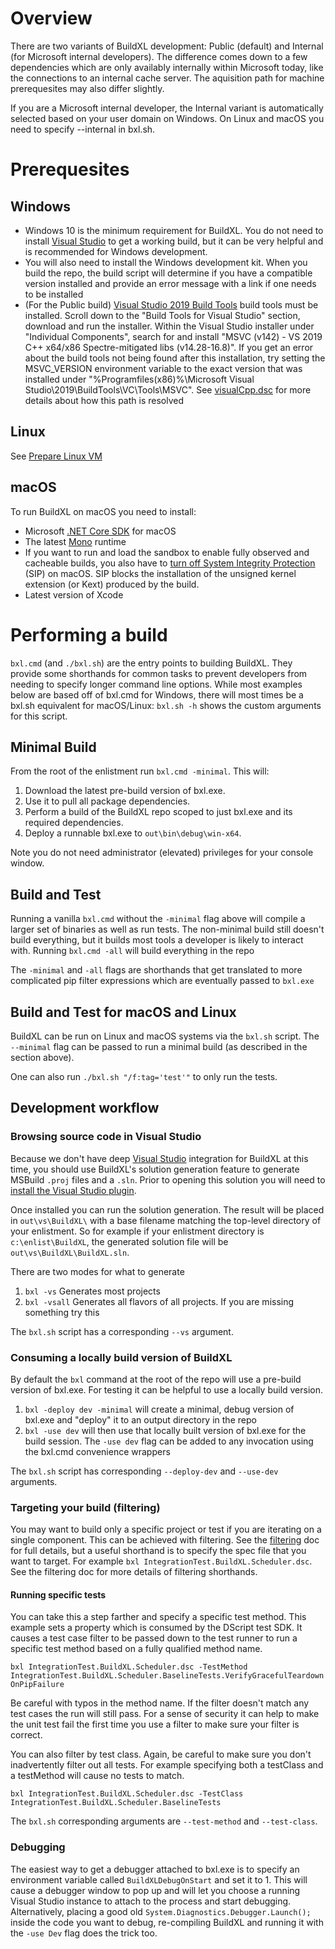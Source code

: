# Overview
There are two variants of BuildXL development: Public (default) and Internal (for Microsoft internal developers). The difference comes down to a few dependencies which are only availably internally within Microsoft today, like the connections to an internal cache server. The aquisition path for machine prerequesites may also differ slightly. 

If you are a Microsoft internal developer, the Internal variant is automatically selected based on your user domain on Windows. On Linux and macOS you need to specify --internal in bxl.sh.

# Prerequesites
## Windows
* Windows 10 is the minimum requirement for BuildXL. You do not need to install [Visual Studio](https://visualstudio.microsoft.com/vs/) to get a working build, but it can be very helpful and is recommended for Windows development.
* You will also need to install the Windows development kit. When you build the repo, the build script will determine if you have a compatible version installed and provide an error message with a link if one needs to be installed
* (For the Public build) [Visual Studio 2019 Build Tools](https://visualstudio.microsoft.com/vs/older-downloads/#visual-studio-2019-and-other-products) build tools must be installed. Scroll down to the "Build Tools for Visual Studio" section, download and run the installer. Within the Visual Studio installer under "Individual Components", search for and install "MSVC (v142) - VS 2019 C++ x64/x86 Spectre-mitigated libs  (v14.28-16.8)". If you get an error about the build tools not being found after this installation, try setting the MSVC_VERSION environment variable to the exact version that was installed under "%Programfiles(x86)%\Microsoft Visual Studio\2019\BuildTools\VC\Tools\MSVC". See [visualCpp.dsc](../../Public/Sdk/Experimental/Msvc/VisualCpp/visualCpp.dsc) for more details about how this path is resolved

## Linux
See [Prepare Linux VM](/Documentation/Wiki/LinuxDevelopment/How_to_prep_VM.md)


## macOS
To run BuildXL on macOS you need to install:

* Microsoft [.NET Core SDK](https://dotnet.microsoft.com/download) for macOS
* The latest [Mono](https://www.mono-project.com/download/stable/) runtime
* If you want to run and load the sandbox to enable fully observed and cacheable builds, you also have to [turn off System Integrity Protection](https://developer.apple.com/library/archive/documentation/Security/Conceptual/System_Integrity_Protection_Guide/ConfiguringSystemIntegrityProtection/ConfiguringSystemIntegrityProtection.html) (SIP) on macOS. SIP blocks the installation of the unsigned kernel extension (or Kext) produced by the build.
* Latest version of Xcode


# Performing a build
`bxl.cmd` (and `./bxl.sh`) are the entry points to building BuildXL. They provide some shorthands for common tasks to prevent developers from needing to specify longer command line options. While most examples below are based off of bxl.cmd for Windows, there will most times be a bxl.sh equivalent for macOS/Linux: `bxl.sh -h` shows the custom arguments for this script.


## Minimal Build
From the root of the enlistment run `bxl.cmd -minimal`. This will:
1. Download the latest pre-build version of bxl.exe.
1. Use it to pull all package dependencies.
1. Perform a build of the BuildXL repo scoped to just bxl.exe and its required dependencies.
1. Deploy a runnable bxl.exe to `out\bin\debug\win-x64`.

Note you do not need administrator (elevated) privileges for your console window.

## Build and Test
Running a vanilla `bxl.cmd` without the `-minimal` flag above will compile a larger set of binaries as well as run tests. The non-minimal build still doesn't build everything, but it builds most tools a developer is likely to interact with. Running `bxl.cmd -all` will build everything in the repo

The `-minimal` and `-all` flags are shorthands that get translated to more complicated pip filter expressions which are eventually passed to `bxl.exe`

## Build and Test for macOS and Linux
BuildXL can be run on Linux and macOS systems via the `bxl.sh` script. The `--minimal` flag can be passed to run a minimal build (as described in the section above).

One can also run `./bxl.sh "/f:tag='test'"` to only run the tests.

## Development workflow
### Browsing source code in Visual Studio
Because we don't have deep [Visual Studio](https://visualstudio.microsoft.com/vs/) integration for BuildXL at this time, you should use BuildXL's solution generation feature to generate  MSBuild `.proj` files and a `.sln`. Prior to opening this solution you will need to [install the Visual Studio plugin](Installation.md).

Once installed you can run the solution generation. The result will be placed in `out\vs\BuildXL\` with a base filename matching the top-level directory of your enlistment. So for example if your enlistment directory is `c:\enlist\BuildXL`, the generated solution file will be `out\vs\BuildXL\BuildXL.sln`.
 
 There are two modes for what to generate
 1. `bxl -vs` Generates most projects
 1. `bxl -vsall` Generates all flavors of all projects. If you are missing something try this

The `bxl.sh` script has a corresponding `--vs` argument.

### Consuming a locally build version of BuildXL
By default the `bxl` command at the root of the repo will use a pre-build version of bxl.exe. For testing it can be helpful to use a locally build version.
1. `bxl -deploy dev -minimal` will create a minimal, debug version of bxl.exe and "deploy" it to an output directory in the repo
1. `bxl -use dev` will then use that locally built version of bxl.exe for the build session. The `-use dev` flag can be added to any invocation using the bxl.cmd convenience wrappers

The `bxl.sh` script has corresponding `--deploy-dev` and `--use-dev` arguments.

### Targeting your build (filtering)
You may want to build only a specific project or test if you are iterating on a single component. This can be achieved with filtering. See the [filtering](How-To-Run-BuildXL/Filtering.md) doc for full details, but a useful shorthand is to specify the spec file that you want to target. For example `bxl IntegrationTest.BuildXL.Scheduler.dsc`. See the filtering doc for more details of filtering shorthands.

#### Running specific tests
You can take this a step farther and specify a specific test method. This example sets a property which is consumed by the DScript test SDK. It causes a test case filter to be passed down to the test runner to run a specific test method based on a fully qualified method name.

`bxl IntegrationTest.BuildXL.Scheduler.dsc -TestMethod IntegrationTest.BuildXL.Scheduler.BaselineTests.VerifyGracefulTeardownOnPipFailure`

Be careful with typos in the method name. If the filter doesn't match any test cases the run will still pass. For a sense of security it can help to make the unit test fail the first time you use a filter to make sure your filter is correct.

You can also filter by test class. Again, be careful to make sure you don't inadvertently filter out all tests. For example specifying both a testClass and a testMethod will cause no tests to match.

`bxl IntegrationTest.BuildXL.Scheduler.dsc -TestClass IntegrationTest.BuildXL.Scheduler.BaselineTests`

The `bxl.sh` corresponding arguments are `--test-method` and `--test-class`.

### Debugging
The easiest way to get a debugger attached to bxl.exe is to specify an environment variable called `BuildXLDebugOnStart` and set it to 1. This will cause a debugger window to pop up and will let you choose a running Visual Studio instance to attach to the process and start debugging. Alternatively, placing a good old `System.Diagnostics.Debugger.Launch();` inside the code you want to debug, re-compiling BuildXL and running it with the `-use Dev` flag does the trick too.
